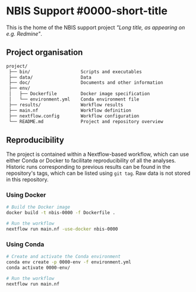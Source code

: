 # NBIS Support \#0000-short-title

This is the home of the NBIS support project *"Long title, as appearing on e.g.
Redmine"*.

## Project organisation

```bash
project/
 ├── bin/                   Scripts and executables
 ├── data/                  Data
 ├── doc/                   Documents and other information
 ├── env/
 │   ├── Dockerfile         Docker image specification
 │   └── environment.yml    Conda environment file
 ├── results/               Workflow results
 ├── main.nf                Workflow definition
 ├── nextflow.config        Workflow configuration
 └── README.md              Project and repository overview
```

## Reproducibility

The project is contained within a Nextflow-based workflow, which can use either
Conda or Docker to facilitate reproducibility of all the analyses. Historic runs
corresponding to previous results can be found in the repository's tags, which
can be listed using `git tag`. Raw data is not stored in this repository.

### Using Docker

```bash
# Build the Docker image
docker build -t nbis-0000 -f Dockerfile .

# Run the workflow
nextflow run main.nf -use-docker nbis-0000
```

### Using Conda

```bash
# Create and activate the Conda environment
conda env create -p 0000-env -f environment.yml
conda activate 0000-env/

# Run the workflow
nextflow run main.nf
```
